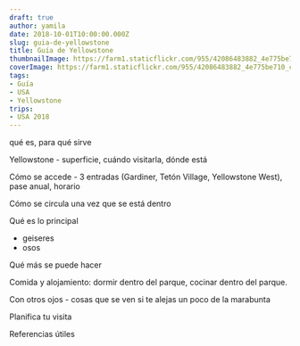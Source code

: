 ```yaml
---
draft: true
author: yamila
date: 2018-10-01T10:00:00.000Z
slug: guia-de-yellowstone
title: Guía de Yellowstone
thumbnailImage: https://farm1.staticflickr.com/955/42086483882_4e775be710_c.jpg
coverImage: https://farm1.staticflickr.com/955/42086483882_4e775be710_c.jpg
tags:
- Guía
- USA
- Yellowstone
trips:
- USA 2018
---
```



qué es, para qué sirve

<!--more-->

Yellowstone - superficie, cuándo visitarla, dónde está

Cómo se accede - 3 entradas (Gardiner, Tetón Village, Yellowstone West), pase anual, horario

Cómo se circula una vez que se está dentro

Qué es lo principal
- geiseres
- osos

Qué más se puede hacer

Comida y alojamiento: dormir dentro del parque, cocinar dentro del parque.

Con otros ojos - cosas que se ven si te alejas un poco de la marabunta

Planifica tu visita

Referencias útiles
